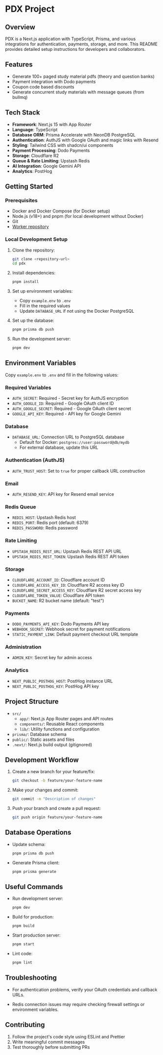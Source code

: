 # PDX Project

## Overview

PDX is a Next.js application with TypeScript, Prisma, and various integrations for authentication, payments, storage, and more. This README provides detailed setup instructions for developers and collaborators.

## Features

- Generate 100+ paged study material pdfs (theory and question banks)
- Payment integration with Dodo payments
- Coupon code based discounts
- Generate concurrent study materials with message queues (from bullmq)

## Tech Stack

- **Framework**: Next.js 15 with App Router
- **Language**: TypeScript
- **Database ORM**: Prisma Accelerate with NeonDB PostgreSQL
- **Authentication**: AuthJS with Google OAuth and magic links with Resend
- **Styling**: Tailwind CSS with shadcn/ui components
- **Payment Processing**: Dodo Payments
- **Storage**: Cloudflare R2
- **Queue & Rate Limiting**: Upstash Redis
- **AI Integration**: Google Gemini API
- **Analytics**: PostHog

## Getting Started

### Prerequisites

- Docker and Docker Compose (for Docker setup)
- Node.js (v18+) and pnpm (for local development without Docker)
- Git
- [Worker repository](https://github.com/Dey11/worker-ai)

### Local Development Setup

1. Clone the repository:

   ```bash
   git clone <repository-url>
   cd pdx
   ```

2. Install dependencies:

   ```bash
   pnpm install
   ```

3. Set up environment variables:

   - Copy `example.env` to `.env`
   - Fill in the required values
   - Update `DATABASE_URL` if not using the Docker PostgreSQL

4. Set up the database:

   ```bash
   pnpm prisma db push
   ```

5. Run the development server:
   ```bash
   pnpm dev
   ```

## Environment Variables

Copy `example.env` to `.env` and fill in the following values:

### Required Variables

- `AUTH_SECRET`: Required - Secret key for AuthJS encryption
- `AUTH_GOOGLE_ID`: Required - Google OAuth client ID
- `AUTH_GOOGLE_SECRET`: Required - Google OAuth client secret
- `GOOGLE_API_KEY`: Required - API key for Google Gemini

### Database

- `DATABASE_URL`: Connection URL to PostgreSQL database
  - Default for Docker: `postgres://user:password@db/mydb`
  - For external database, update this URL

### Authentication (AuthJS)

- `AUTH_TRUST_HOST`: Set to `true` for proper callback URL construction

### Email

- `AUTH_RESEND_KEY`: API key for Resend email service

### Redis Queue

- `REDIS_HOST`: Upstash Redis host
- `REDIS_PORT`: Redis port (default: 6379)
- `REDIS_PASSWORD`: Redis password

### Rate Limiting

- `UPSTASH_REDIS_REST_URL`: Upstash Redis REST API URL
- `UPSTASH_REDIS_REST_TOKEN`: Upstash Redis REST API token

### Storage

- `CLOUDFLARE_ACCOUNT_ID`: Cloudflare account ID
- `CLOUDFLARE_ACCESS_KEY_ID`: Cloudflare R2 access key ID
- `CLOUDFLARE_SECRET_ACCESS_KEY`: Cloudflare R2 secret access key
- `CLOUDFLARE_TOKEN_VALUE`: Cloudflare API token
- `BUCKET_NAME`: R2 bucket name (default: "test")

### Payments

- `DODO_PAYMENTS_API_KEY`: Dodo Payments API key
- `WEBHOOK_SECRET`: Webhook secret for payment notifications
- `STATIC_PAYMENT_LINK`: Default payment checkout URL template

### Administration

- `ADMIN_KEY`: Secret key for admin access

### Analytics

- `NEXT_PUBLIC_POSTHOG_HOST`: PostHog instance URL
- `NEXT_PUBLIC_POSTHOG_KEY`: PostHog API key

## Project Structure

- `src/`
  - `app/`: Next.js App Router pages and API routes
  - `components/`: Reusable React components
  - `lib/`: Utility functions and configuration
- `prisma/`: Database schema
- `public/`: Static assets and files
- `.next/`: Next.js build output (gitignored)

## Development Workflow

1. Create a new branch for your feature/fix:

   ```bash
   git checkout -b feature/your-feature-name
   ```

2. Make your changes and commit:

   ```bash
   git commit -m "Description of changes"
   ```

3. Push your branch and create a pull request:
   ```bash
   git push origin feature/your-feature-name
   ```

## Database Operations

- Update schema:

  ```bash
  pnpm prisma db push
  ```

- Generate Prisma client:
  ```bash
  pnpm prisma generate
  ```

## Useful Commands

- Run development server:

  ```bash
  pnpm dev
  ```

- Build for production:

  ```bash
  pnpm build
  ```

- Start production server:

  ```bash
  pnpm start
  ```

- Lint code:
  ```bash
  pnpm lint
  ```

## Troubleshooting

- For authentication problems, verify your OAuth credentials and callback URLs.

- Redis connection issues may require checking firewall settings or environment variables.

## Contributing

1. Follow the project's code style using ESLint and Prettier
2. Write meaningful commit messages
3. Test thoroughly before submitting PRs
